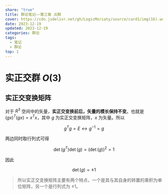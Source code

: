 ```yaml
---
share: "true"
title: 群论笔记——第三章 点群
cover: https://cdn.jsdelivr.net/gh/LogicMoriaty/source/card1/img(16).webp
date: 2023-12-19
updated: 2023-12-19
categories: 群论
tags:
  - 笔记
  - 群论
top: 1
---
```

# 实正交群 $O(3)$
## 实正交变换矩阵

对于 $R^{3}$ 空间中的矢量，**实正交变换前后，矢量的模长保持不变**。也就是 $(gx)^{T}(gx) = x^{T}x$，其中 $g$ 为实正交变换矩阵，$x$ 为矢量。所以

$$
g^{T}g = E  \leftrightarrow g ^{-1} = g
$$

两边同时取行列式可得

$$
\det (g^{T})\det(g) = (\det(g))^{2} = 1
$$

因此

$$
\det(g) =\pm 1
$$

>所以实正交变换矩阵主要有两个特点，一个是其与其自身的转置的乘积为单位矩阵，另一个是行列式为 $\pm 1$。

